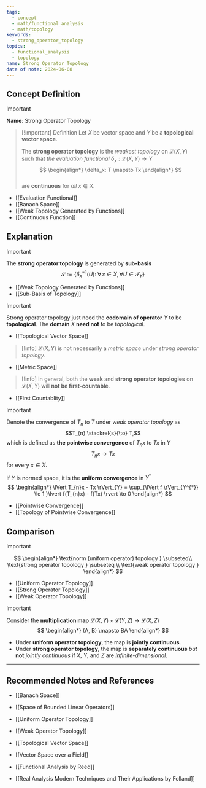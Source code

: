 ```yaml
---
tags:
  - concept
  - math/functional_analysis
  - math/topology
keywords:
  - strong_operator_topology
topics:
  - functional_analysis
  - topology
name: Strong Operator Topology
date of note: 2024-06-08
---
```


## Concept Definition

>[!important]
>**Name**: Strong Operator Topology


>[!important] Definition
>Let $X$ be vector space and $Y$ be a **topological vector space**. 
>
>The **strong operator topology** is the *weakest topology* on $\mathcal{L}(X, Y)$ such that *the evaluation functional* $\delta_{x}: \mathcal{L}(X, Y) \to Y$
>$$ 
> \begin{align*}
> \delta_x: T \mapsto Tx
> \end{align*}
>$$  
>are **continuous** for *all* $x \in X$. 

- [[Evaluation Functional]]
- [[Banach Space]]
- [[Weak Topology Generated by Functions]]
- [[Continuous Function]]


## Explanation

>[!important]
>The **strong operator topology** is generated by **sub-basis**
>$$
>\mathcal{S} := \left\{ \delta_{x}^{-1}(U): \;  \forall \, x\in X,\, \forall U \in \mathscr{T}_{Y}  \right\} 
>$$

- [[Weak Topology Generated by Functions]]
- [[Sub-Basis of Topology]]

>[!important]
>Strong operator topology just need the **codomain of operator** $Y$ to be **topological**. The **domain** $X$ **need not** to be *topological*.

- [[Topological Vector Space]]

>[!info]
>$\mathcal{L}(X,Y)$ is not necessarily a *metric space* under *strong operator topology*.

- [[Metric Space]]

>[!info]
>In general, both the **weak** and **strong operator topologies** on $\mathcal{L}(X, Y)$ will **not be first-countable**. 

- [[First Countablity]]


>[!important]
>Denote the convergence of $T_{n}$ to $T$ under *weak operator topology* as $$T_{n} \stackrel{s}{\to} T,$$ which is defined as **the pointwise convergence** of $T_{n}x$ to $Tx$ in $Y$
>$$
>T_{n}x \to Tx
>$$
>for every $x\in X$.
>
>If $Y$ is normed space, it is the **uniform convergence** in $Y^{*}$
>$$
>\begin{align*}
>\lVert T_{n}x - Tx \rVert_{Y} = \sup_{\lVert f \rVert_{Y^{*}} \le 1 }\lvert f(T_{n}x) - f(Tx) \rvert \to 0  
>\end{align*}
>$$

- [[Pointwise Convergence]]
- [[Topology of Pointwise Convergence]]

## Comparison


>[!important]
>$$
>\begin{align*}
> \text{norm (uniform operator) topology } \subseteq\\
> \text{strong operator topology } \subseteq \\
> \text{weak operator topology }
\end{align*}
>$$

- [[Uniform Operator Topology]]
- [[Strong Operator Topology]]
- [[Weak Operator Topology]]

>[!important] 
> Consider the **multiplication map** $\mathcal{L}(X, Y) \times \mathcal{L}(Y, Z) \rightarrow \mathcal{L}(X, Z)$
> $$
> \begin{align*}
> (A, B) \mapsto BA
> \end{align*}
>$$ 
>
>- Under **uniform operator topology**,  the map is **jointly continuous**.
>- Under **strong operator topology**, the map is **separately continuous** *but* **not** *jointly continuous* if $X$, $Y$, and $Z$ are *infinite-dimensional*.





-----------
##  Recommended Notes and References


- [[Banach Space]]
- [[Space of Bounded Linear Operators]]
- [[Uniform Operator Topology]]
- [[Weak Operator Topology]]

- [[Topological Vector Space]]
- [[Vector Space over a Field]]

- [[Functional Analysis by Reed]]
- [[Real Analysis Modern Techniques and Their Applications by Folland]]